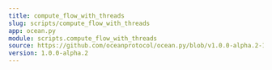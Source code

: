 ```yaml
---
title: compute_flow_with_threads
slug: scripts/compute_flow_with_threads
app: ocean.py
module: scripts.compute_flow_with_threads
source: https://github.com/oceanprotocol/ocean.py/blob/v1.0.0-alpha.2-1-g9fb6083/scripts/compute_flow_with_threads.py
version: 1.0.0-alpha.2
---
```

